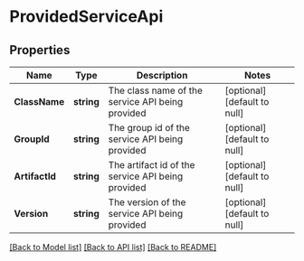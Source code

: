 # ProvidedServiceApi

## Properties
Name | Type | Description | Notes
------------ | ------------- | ------------- | -------------
**ClassName** | **string** | The class name of the service API being provided | [optional] [default to null]
**GroupId** | **string** | The group id of the service API being provided | [optional] [default to null]
**ArtifactId** | **string** | The artifact id of the service API being provided | [optional] [default to null]
**Version** | **string** | The version of the service API being provided | [optional] [default to null]

[[Back to Model list]](../README.md#documentation-for-models) [[Back to API list]](../README.md#documentation-for-api-endpoints) [[Back to README]](../README.md)



